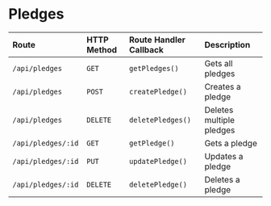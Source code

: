 # Pledges

| Route              | HTTP Method | Route Handler Callback | Description              |
| :---               | :---        | :---                   | :---                     |
| `/api/pledges`     | `GET`       | `getPledges()`         | Gets all pledges         |
| `/api/pledges`     | `POST`      | `createPledge()`       | Creates a pledge         |
| `/api/pledges`     | `DELETE`    | `deletePledges()`      | Deletes multiple pledges |
| `/api/pledges/:id` | `GET`       | `getPledge()`          | Gets a pledge            |
| `/api/pledges/:id` | `PUT`       | `updatePledge()`       | Updates a pledge         |
| `/api/pledges/:id` | `DELETE`    | `deletePledge()`       | Deletes a pledge         |
